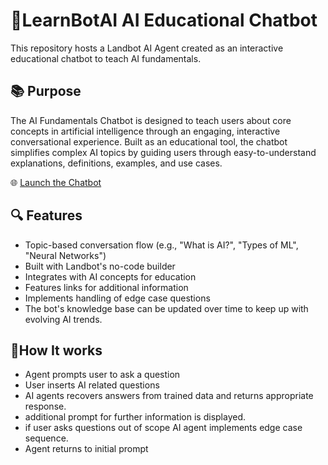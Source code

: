 # 🤖LearnBotAI AI Educational Chatbot

This repository hosts a Landbot AI Agent created as an interactive educational chatbot to teach AI fundamentals.

## 📚 Purpose
The AI Fundamentals Chatbot is designed to teach users about core concepts in artificial intelligence through an engaging, interactive conversational experience. Built as an educational tool, the chatbot simplifies complex AI topics by guiding users through easy-to-understand explanations, definitions, examples, and use cases.

🌐 [Launch the Chatbot](https://landbot.online/v3/H-2940001-SH3TPSPZFJ0UX7BV/index.html)

## 🔍 Features
- Topic-based conversation flow (e.g., "What is AI?", "Types of ML", "Neural Networks")
- Built with Landbot's no-code builder
- Integrates with AI concepts for education
- Features links for additional information
- Implements handling of edge case questions
- The bot's knowledge base can be updated over time to keep up with evolving AI trends.

## 🧠How It works
 - Agent prompts user to ask a question
 - User inserts AI related questions
 - AI agents recovers answers from trained data and returns appropriate response.
 - additional prompt for further information is displayed.
 - if user asks questions out of scope AI agent implements edge case sequence.
 - Agent returns to initial prompt

